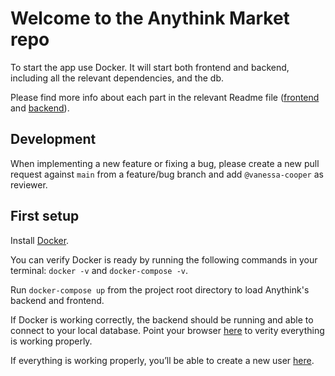 # Welcome to the Anythink Market repo

To start the app use Docker. It will start both frontend and backend, including all the relevant dependencies, and the db.

Please find more info about each part in the relevant Readme file ([frontend](frontend/readme.md) and [backend](backend/README.md)).

## Development

When implementing a new feature or fixing a bug, please create a new pull request against `main` from a feature/bug branch and add `@vanessa-cooper` as reviewer.

## First setup

Install [Docker](https://www.docker.com/).

You can verify Docker is ready by running the following commands in your terminal: `docker -v` and `docker-compose -v`.

Run `docker-compose up` from the project root directory to load Anythink's backend and frontend.

If Docker is working correctly, the backend should be running and able to connect to your local database. Point your browser [here](http://localhost:3000/api/ping) to verity everything is working properly.

If everything is working properly, you’ll be able to create a new user [here](http://localhost:3001/register).
